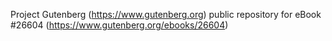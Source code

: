 Project Gutenberg (https://www.gutenberg.org) public repository for eBook #26604 (https://www.gutenberg.org/ebooks/26604)
